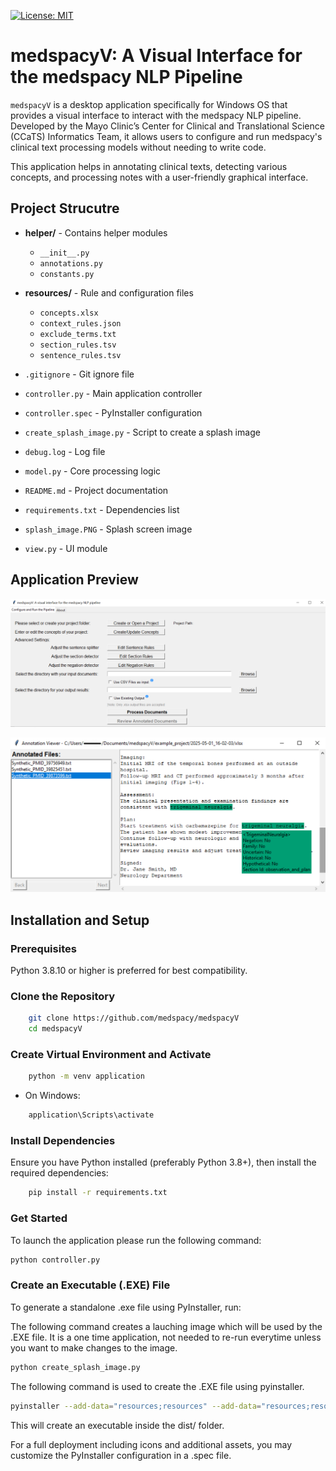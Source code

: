[![License: MIT](https://img.shields.io/badge/License-MIT-yellow.svg)](https://opensource.org/licenses/MIT)

# medspacyV: A Visual Interface for the medspacy NLP Pipeline

`medspacyV` is a desktop application specifically for Windows OS that provides a visual interface to interact with the medspacy NLP pipeline. Developed by the Mayo Clinic’s Center for Clinical and Translational Science (CCaTS) Informatics Team, it allows users to configure and run medspacy's clinical text processing models without needing to write code.

This application helps in annotating clinical texts, detecting various concepts, and processing notes with a user-friendly graphical interface.

## Project Strucutre
- **helper/** - Contains helper modules  
  - `__init__.py`
  - `annotations.py`
  - `constants.py`

- **resources/** - Rule and configuration files  
  - `concepts.xlsx`
  - `context_rules.json`
  - `exclude_terms.txt`
  - `section_rules.tsv`
  - `sentence_rules.tsv`

- `.gitignore` - Git ignore file  
- `controller.py` - Main application controller  
- `controller.spec` - PyInstaller configuration  
- `create_splash_image.py` - Script to create a splash image  
- `debug.log` - Log file  
- `model.py` - Core processing logic  
- `README.md` - Project documentation  
- `requirements.txt` - Dependencies list  
- `splash_image.PNG` - Splash screen image  
- `view.py` - UI module  

## Application Preview

<p align="center">
  <img src="./img/home_page.PNG" alt="home"/>
</p>

<p align="center">
  <img src="./img/annote.png" alt="annotation"/>
</p>

## Installation and Setup

### Prerequisites
Python 3.8.10 or higher is preferred for best compatibility.

### Clone the Repository

```bash
    git clone https://github.com/medspacy/medspacyV
    cd medspacyV
```

### Create Virtual Environment and Activate

```bash
    python -m venv application
```

- On Windows:
```bash
    application\Scripts\activate
```

### Install Dependencies
Ensure you have Python installed (preferably Python 3.8+), then install the required dependencies:

```bash
    pip install -r requirements.txt  
```

### Get Started

To launch the application please run the following command:

```bash
python controller.py
```

### Create an Executable (.EXE) File
To generate a standalone .exe file using PyInstaller, run:

The following command creates a lauching image which will be used by the .EXE file. It is a one time application, not needed to re-run everytime unless you want to make changes to the image.

```bash
python create_splash_image.py
```

The following command is used to create the .EXE file using pyinstaller.

```bash
pyinstaller --add-data="resources;resources" --add-data="resources;resources/en" --splash=splash_image.png --noconfirm --onefile --windowed Controller.py
```

This will create an executable inside the dist/ folder.

For a full deployment including icons and additional assets, you may customize the PyInstaller configuration in a .spec file.
